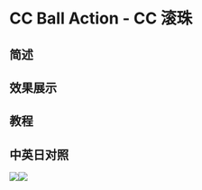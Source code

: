 # CC Ball Action - CC 滚珠

## 简述

## 效果展示

## 教程

## 中英日对照

![](https://mir.yuelili.com/wp-content/uploads/user/AE/effects/AE-Effects-Simulation-CC_Ball_Action.png)![](https://mir.yuelili.com/wp-content/uploads/user/AE/effects/AE-Effects-Simulation-CC_Ball_Action_cn.png)
